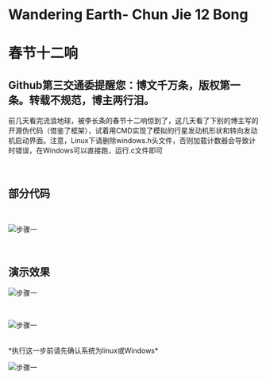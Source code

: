 # Wandering Earth- Chun Jie 12 Bong

# 春节十二响
## Github第三交通委提醒您：博文千万条，版权第一条。转载不规范，博主两行泪。


前几天看完流浪地球，被李长条的春节十二响惊到了，这几天看了下别的博主写的开源伪代码（借鉴了框架），试着用CMD实现了模拟的行星发动机形状和转向发动机启动界面。注意，Linux下请删除windows.h头文件，否则加载计数器会导致计时错误，在Windows可以直接跑，运行.c文件即可


<br>

## 部分代码

<br>

![步骤一](https://img-blog.csdnimg.cn/20190220173310301.png)

<br>

## 演示效果


![步骤一](https://img-blog.csdnimg.cn/20190220173349970.png)

<br>

![步骤一](https://img-blog.csdnimg.cn/20190220173407504.png)

<br>
*执行这一步前请先确认系统为linux或Windows*


![步骤一](https://img-blog.csdnimg.cn/20190220173742139.png)

<br>
